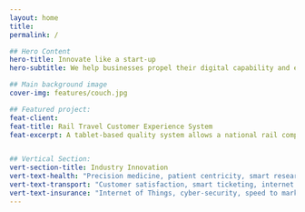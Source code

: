 ```yaml
---
layout: home
title:
permalink: /

## Hero Content
hero-title: Innovate like a start-up
hero-subtitle: We help businesses propel their digital capability and enable innovation.

## Main background image
cover-img: features/couch.jpg

## Featured project:
feat-client:
feat-title: Rail Travel Customer Experience System
feat-excerpt: A tablet-based quality system allows a national rail company to make a quantum leap in the quality of the experience of passengers in stations and on their trains.


## Vertical Section:
vert-section-title: Industry Innovation
vert-text-health: "Precision medicine, patient centricity, smart research."
vert-text-transport: "Customer satisfaction, smart ticketing, internet of things."
vert-text-insurance: "Internet of Things, cyber-security, speed to market."
---
```

